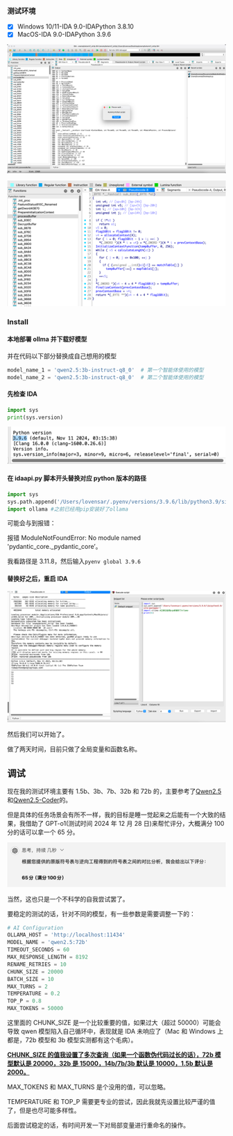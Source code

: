### 测试环境

-   [x] Windows 10/11-IDA 9.0-IDAPython 3.8.10
-   [x] MacOS-IDA 9.0-IDAPython 3.9.6

![image-20241226102127346](./README.assets/image-20241226102127346.png)

![image-20241226102139356](./README.assets/image-20241226102139356.png)

### Install

#### 本地部署 ollma 并下载好模型

并在代码以下部分替换成自己想用的模型

```PYTHON
model_name_1 = 'qwen2.5:3b-instruct-q8_0'  # 第一个智能体使用的模型
model_name_2 = 'qwen2.5:3b-instruct-q8_0'  # 第二个智能体使用的模型
```

#### 先检查 IDA

```python
import sys
print(sys.version)
```

![image-20241226101902179](./README.assets/image-20241226101902179.png)

#### 在 idaapi.py 脚本开头替换对应 python 版本的路径

```python
import sys
sys.path.append('/Users/lovensar/.pyenv/versions/3.9.6/lib/python3.9/site-packages')
import ollama #之前已经用pip安装好了ollama
```

可能会与到报错：

报错 ModuleNotFoundError: No module named 'pydantic_core.\_pydantic_core’。

我看路径是 3.11.8，然后输入`pyenv global 3.9.6`

#### 替换好之后，重启 IDA

![image-20241226102056297](./README.assets/image-20241226102056297.png)

然后我们可以开始了。

做了两天时间，目前只做了全局变量和函数名称。

## 调试

现在我的测试环境主要有 1.5b、3b、7b、32b 和 72b 的，主要参考了[Qwen2.5](https://ollama.com/library/qwen2.5/tags)和[Qwen2.5-Coder](https://ollama.com/library/qwen2.5-coder/tags)的。

但是具体的任务场景会有所不一样，我的目标是睡一觉起来之后能有一个大致的结果，我借助了 GPT-o1(测试时间 2024 年 12 月 28 日)来帮忙评分，大概满分 100 分的话可以拿一个 65 分。

![image-20241228223815280](./README.assets/image-20241228223815280.png)

当然，这也只是一个不科学的自我尝试罢了。

要稳定的测试的话，针对不同的模型，有一些参数是需要调整一下的：

```PYTHON
# AI Configuration
OLLAMA_HOST = 'http://localhost:11434'
MODEL_NAME = 'qwen2.5:72b'
TIMEOUT_SECONDS = 60
MAX_RESPONSE_LENGTH = 8192
RENAME_RETRIES = 10
CHUNK_SIZE = 20000
BATCH_SIZE = 10
MAX_TURNS = 2
TEMPERATURE = 0.2
TOP_P = 0.8
MAX_TOKENS = 50000
```

这里面的 CHUNK_SIZE 是一个比较重要的值，如果过大（超过 50000）可能会导致 qwen 模型陷入自己循环中，表现就是 IDA 未响应了（Mac 和 Windows 上都是，72b 模型和 3b 模型实测都有这个毛病）。

<u>**CHUNK_SIZE 的值我设置了多次查询（如果一个函数伪代码过长的话），72b 模型默认是 20000，32b 是 15000，14b/7b/3b 默认是 10000，1.5b 默认是 2000。**</u>

MAX_TOKENS 和 MAX_TURNS 是个没用的值，可以忽略。

TEMPERATURE 和 TOP_P 需要更专业的尝试，因此我就先设置比较严谨的值了，但是也尽可能多样性。

后面尝试稳定的话，有时间开发一下对局部变量进行重命名的操作。
